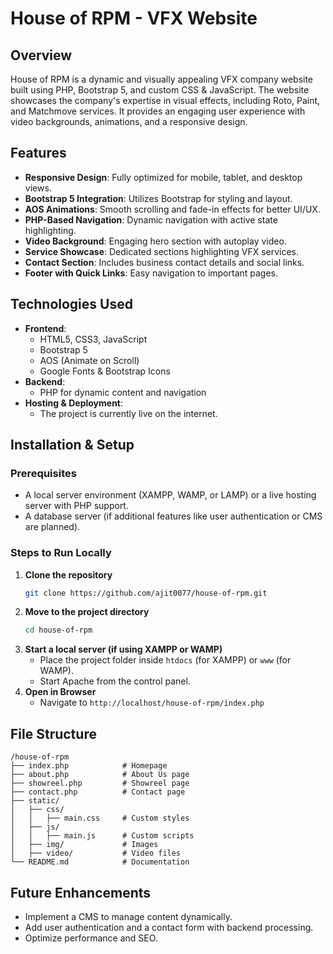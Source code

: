 # House of RPM - VFX Website

## Overview
House of RPM is a dynamic and visually appealing VFX company website built using PHP, Bootstrap 5, and custom CSS & JavaScript. The website showcases the company's expertise in visual effects, including Roto, Paint, and Matchmove services. It provides an engaging user experience with video backgrounds, animations, and a responsive design.

## Features
- **Responsive Design**: Fully optimized for mobile, tablet, and desktop views.
- **Bootstrap 5 Integration**: Utilizes Bootstrap for styling and layout.
- **AOS Animations**: Smooth scrolling and fade-in effects for better UI/UX.
- **PHP-Based Navigation**: Dynamic navigation with active state highlighting.
- **Video Background**: Engaging hero section with autoplay video.
- **Service Showcase**: Dedicated sections highlighting VFX services.
- **Contact Section**: Includes business contact details and social links.
- **Footer with Quick Links**: Easy navigation to important pages.

## Technologies Used
- **Frontend**:
  - HTML5, CSS3, JavaScript
  - Bootstrap 5
  - AOS (Animate on Scroll)
  - Google Fonts & Bootstrap Icons
- **Backend**:
  - PHP for dynamic content and navigation
- **Hosting & Deployment**:
  - The project is currently live on the internet.

## Installation & Setup
### Prerequisites
- A local server environment (XAMPP, WAMP, or LAMP) or a live hosting server with PHP support.
- A database server (if additional features like user authentication or CMS are planned).

### Steps to Run Locally
1. **Clone the repository**
   ```sh
   git clone https://github.com/ajit0077/house-of-rpm.git
   ```
2. **Move to the project directory**
   ```sh
   cd house-of-rpm
   ```
3. **Start a local server (if using XAMPP or WAMP)**
   - Place the project folder inside `htdocs` (for XAMPP) or `www` (for WAMP).
   - Start Apache from the control panel.
4. **Open in Browser**
   - Navigate to `http://localhost/house-of-rpm/index.php`

## File Structure
```
/house-of-rpm
├── index.php            # Homepage
├── about.php            # About Us page
├── showreel.php         # Showreel page
├── contact.php          # Contact page
├── static/
│   ├── css/
│   │   ├── main.css     # Custom styles
│   ├── js/
│   │   ├── main.js      # Custom scripts
│   ├── img/             # Images
│   ├── video/           # Video files
└── README.md            # Documentation
```

## Future Enhancements
- Implement a CMS to manage content dynamically.
- Add user authentication and a contact form with backend processing.
- Optimize performance and SEO.


